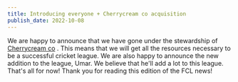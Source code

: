 ```yaml
---
title: Introducing everyone + Cherrycream co acquisition 
publish_date: 2022-10-08
---
```

We are happy to announce that we have gone under the stewardship of [Cherrycream co](https://cherrycream.vercel.app) . This means that we will get all the resources necessary to be a successful cricket league. We are also happy to announce the new addition to the league, Umar. We believe that he'll add a lot to this league. 
That's all for now! Thank you for reading this edition of the FCL news!
